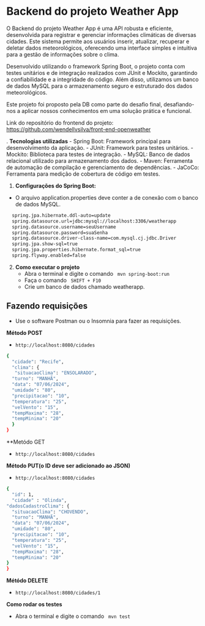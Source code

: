 # Backend do projeto Weather App

O Backend do projeto Weather App é uma API robusta e eficiente, desenvolvida para registrar e gerenciar informações climáticas de diversas cidades. Este sistema permite aos usuários inserir, atualizar, recuperar e deletar dados meteorológicos, oferecendo uma interface simples e intuitiva para a gestão de informações sobre o clima.

Desenvolvido utilizando o framework Spring Boot, o projeto conta com testes unitários e de integração realizados com JUnit e Mockito, garantindo a confiabilidade e a integridade do código. Além disso, utilizamos um banco de dados MySQL para o armazenamento seguro e estruturado dos dados meteorológicos.

Este projeto foi proposto pela DB como parte do desafio final, desafiando-nos a aplicar nossos conhecimentos em uma solução prática e funcional.<br>

Link do repositório do frontend do projeto:<br>
https://github.com/wendellvsilva/front-end-openweather

. **Tecnologias utilizadas**
    - Spring Boot: Framework principal para desenvolvimento da aplicação.
    - JUnit: Framework para testes unitários.
    - Mockito: Biblioteca para testes de integração.
    - MySQL: Banco de dados relacional utilizado para armazenamento dos dados.
    - Maven: Ferramenta de automação de compilação e gerenciamento de dependências.
    - JaCoCo: Ferramenta para medição de cobertura de código em testes.
 

1. **Configurações do Spring Boot:**
  - O arquivo application.properties deve conter a de conexão com o banco de dados MySQL.
  ```bash
    spring.jpa.hibernate.ddl-auto=update
    spring.datasource.url=jdbc:mysql://localhost:3306/weatherapp
    spring.datasource.username=seuUsername
    spring.datasource.password=suaSenha
    spring.datasource.driver-class-name=com.mysql.cj.jdbc.Driver
    spring.jpa.show-sql=true
    spring.jpa.properties.hibernate.format_sql=true
    spring.flyway.enabled=false
```
2. **Como executar o projeto**
    - Abra o terminal e digite o comando ` mvn spring-boot:run`
    - Faça o comando ` SHIFT + F10`
    - Crie um banco de dados chamado weatherapp.

## Fazendo requisições
   - Use o software Postman ou o Insomnia para fazer as requisições.
   
**Método POST**
  - `http://localhost:8080/cidades`
  ```bash
  {
    "cidade": "Recife",
    "clima": {
     "situacaoClima": "ENSOLARADO",
    "turno": "MANHÃ",
    "data": "07/06/2024",
    "umidade": "80",
    "precipitacao": "10",
    "temperatura": "25",
    "velVento": "15",
    "tempMaxima": "28",
    "tempMinima": "20"
    }
}
```

**Metódo GET
  - `http://localhost:8080/cidades`<br>

  
**Método PUT(o ID deve ser adicionado ao JSON)**
  - `http://localhost:8080/cidades`
  ```bash
  {
	"id": 1,
	"cidade" : "Olinda",
  "dadosCadastroClima": {
    "situacaoClima": "CHOVENDO",
    "turno": "MANHÃ",
    "data": "07/06/2024",
    "umidade": "80",
    "precipitacao": "10",
    "temperatura": "25",
    "velVento": "15",
    "tempMaxima": "28",
    "tempMinima": "20"
  }
}

  ```
**Métódo DELETE**
  - `http://localhost:8080/cidades/1`

**Como rodar os testes**
 - Abra o terminal e digite o comando ` mvn test`

